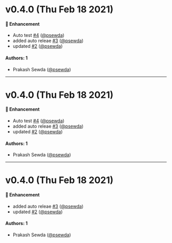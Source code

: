 # v0.4.0 (Thu Feb 18 2021)

#### 🚀 Enhancement

- Auto test [#4](https://github.com/psewda/test-auto-release/pull/4) ([@psewda](https://github.com/psewda))
- added auto releae [#3](https://github.com/psewda/test-auto-release/pull/3) ([@psewda](https://github.com/psewda))
- updated [#2](https://github.com/psewda/test-auto-release/pull/2) ([@psewda](https://github.com/psewda))

#### Authors: 1

- Prakash Sewda ([@psewda](https://github.com/psewda))

---

# v0.4.0 (Thu Feb 18 2021)

#### 🚀 Enhancement

- Auto test [#4](https://github.com/psewda/test-auto-release/pull/4) ([@psewda](https://github.com/psewda))
- added auto releae [#3](https://github.com/psewda/test-auto-release/pull/3) ([@psewda](https://github.com/psewda))
- updated [#2](https://github.com/psewda/test-auto-release/pull/2) ([@psewda](https://github.com/psewda))

#### Authors: 1

- Prakash Sewda ([@psewda](https://github.com/psewda))

---

# v0.4.0 (Thu Feb 18 2021)

#### 🚀 Enhancement

- added auto releae [#3](https://github.com/psewda/test-auto-release/pull/3) ([@psewda](https://github.com/psewda))
- updated [#2](https://github.com/psewda/test-auto-release/pull/2) ([@psewda](https://github.com/psewda))

#### Authors: 1

- Prakash Sewda ([@psewda](https://github.com/psewda))
